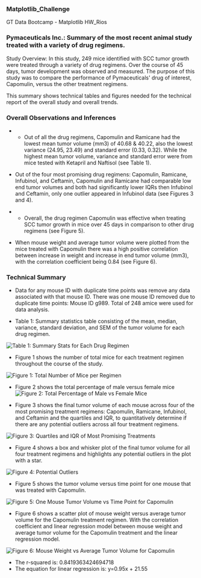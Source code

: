 ### Matplotlib_Challenge
GT Data Bootcamp - Matplotlib HW_Rios

### Pymaceuticals Inc.: Summary of the most recent animal study treated with a variety of drug regimens. 

Study Overview: In this study, 249 mice identified with SCC tumor growth were treated through a variety of drug regimens. Over the course of 45 days, tumor development was observed and measured. The purpose of this study was to compare the performance of Pymaceuticals' drug of interest, Capomulin, versus the other treatment regimens. 

This summary shows technical tables and figures needed for the technical report of the overall study and overall trends.

### Overall Observations and Inferences
* * Out of all the drug regimens, Capomulin and Ramicane had the lowest mean tumor volume (mm3) of 40.68 & 40.22, also the lowest variance (24.95, 23.49) and standard error (0.33, 0.32).  While the highest mean tumor volume, variance and standard error were from mice tested with Ketapril and Naftisol (see Table 1).

* Out of the four most promising drug regimens: Capomulin, Ramicane, Infubinol, and Ceftamin, Capomulin and Ramicane had comparable low end tumor volumes and both had significantly lower IQRs then Infubinol and Ceftamin, only one outlier appeared in Infubinol data (see Figures 3 and 4).

* * Overall, the drug regimen Capomulin was effective when treating SCC tumor growth in mice over 45 days in comparison to other drug regimens (see Figure 5).

* When mouse weight and average tumor volume were plotted from the mice treated with Capomulin there was a high positive correlation between increase in weight and increase in end tumor volume (mm3), with the correlation coefficient being 0.84 (see Figure 6).

### Technical Summary

* Data for any mouse ID with duplicate time points was remove any data associated with that mouse ID.  There was one mouse ID removed due to duplicate time points: Mouse ID g989.  Total of 248 amice were used for data analysis.

* Table 1: Summary statistics table consisting of the mean, median, variance, standard deviation, and SEM of the tumor volume for each drug regimen.

![Table 1: Summary Stats for Each Drug Regimen](figures/summary_drug_regimens.png)

* Figure 1 shows the number of total mice for each treatment regimen throughout the course of the study.

![Figure 1: Total Number of Mice per Regimen](figures/barplottotalmice.png)

* Figure 2 shows the total percentage of male versus female mice
![Figure 2: Total Percentage of Male vs Female Mice](figures/sexofmice.png)

* Figure 3 shows the final tumor volume of each mouse across four of the most promising treatment regimens: Capomulin, Ramicane, Infubinol, and Ceftamin and the quartiles and IQR, to quantitatively determine if there are any potential outliers across all four treatment regimens.

![Figure 3: Quartiles and IQR of Most Promising Treatments](figures/iqr_four_regimens.png)

* Figure 4 shows a box and whisker plot of the final tumor volume for all four treatment regimens and highlights any potential outliers in the plot with a star.

![Figure 4: Potential Outliers](figures/lasttumorvol.png)

* Figure 5 shows the tumor volume versus time point for one mouse that was treated with Capomulin.

![Figure 5: One Mouse Tumor Volume vs Time Point for Capomulin](figures/onemousetumorvol_capomulin.png)

* Figure 6 shows a scatter plot of mouse weight versus average tumor volume for the Capomulin treatment regimen.  With the correlation coefficient and linear regression model between mouse weight and average tumor volume for the Capomulin treatment and the linear regression model.

![Figure 6: Mouse Weight vs Average Tumor Volume for Capomulin](figures/linregcopomulin.png)

* The r-squared is: 0.8419363424694718
* The equation for linear regression is: y=0.95x + 21.55


 

